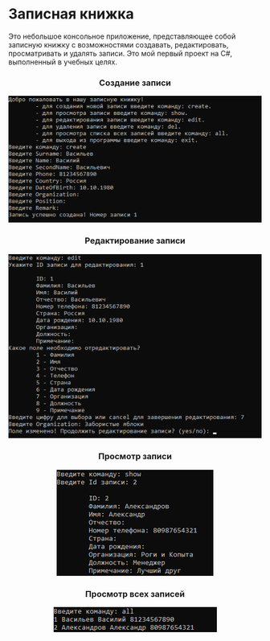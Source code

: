 # Записная книжка

Это небольшое консольное приложение, представляющее собой записную книжку с возможностями создавать, редактировать, просматривать и удалять записи. Это мой первый проект на C#, выполненный в учебных целях.
<br>
<div align="center">

### Создание записи
![Alt text](./Resources/Notebook_app_create.png) 

### Редактирование записи
![Alt text](./Resources/Notebook_app_edit.png)

### Просмотр записи
![Alt text](./Resources/Notebook_app_show.png)

### Просмотр всех записей
![Alt text](./Resources/Notebook_app_showall.png)

</div>
